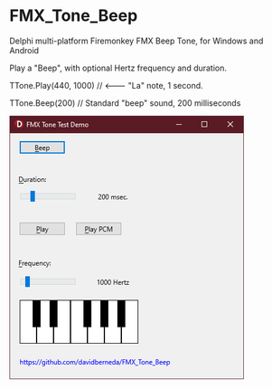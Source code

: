 # FMX_Tone_Beep
Delphi multi-platform Firemonkey FMX Beep Tone, for Windows and Android


Play a "Beep", with optional Hertz frequency and duration.

TTone.Play(440, 1000)   // <---  "La" note, 1 second.

TTone.Beep(200)   // Standard "beep" sound, 200 milliseconds



![FMX Tone Beep](Images/FMX_Tone_Beep.png "FMX Tone Beep Test Demo")
